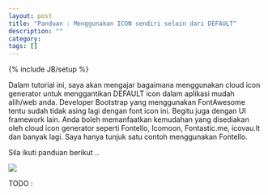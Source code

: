 ```yaml
---
layout: post
title: "Panduan : Menggunakan ICON sendiri selain dari DEFAULT"
description: ""
category: 
tags: []
---
```

{% include JB/setup %}


Dalam tutorial ini, saya akan mengajar bagaimana menggunakan cloud icon generator untuk menggantikan DEFAULT
icon dalam aplikasi mudah alih/web anda. Developer Bootstrap yang menggunakan FontAwesome tentu sudah tidak asing lagi
dengan font icon ini. Begitu juga dengan UI framework lain. Anda boleh memanfaatkan kemudahan yang disediakan oleh
cloud icon generator seperti Fontello, Icomoon, Fontastic.me, icovau.lt dan banyak lagi. Saya hanya tunjuk satu contoh
menggunakan Fontello. 

Sila ikuti panduan berikut .. 

<img src="{{ASSET_PATH}}/images/fontello.png"/>


TODO : 
